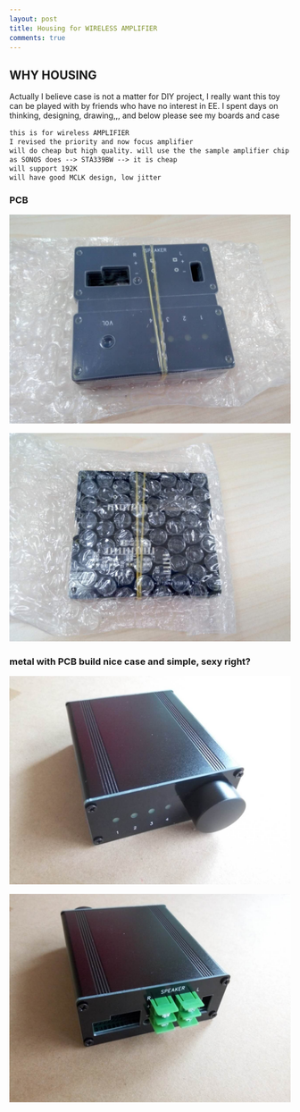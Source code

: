 ```yaml
---
layout: post
title: Housing for WIRELESS AMPLIFIER
comments: true
---
```


## WHY HOUSING

Actually I believe case is not a matter for DIY project, I really want this toy can be played with by friends who have no interest in EE. I spent days on thinking, designing, drawing,,, and below please see my boards and case

```
this is for wireless AMPLIFIER
I revised the priority and now focus amplifier
will do cheap but high quality. will use the the sample amplifier chip as SONOS does --> STA339BW --> it is cheap
will support 192K
will have good MCLK design, low jitter
```

### PCB

![w600](/images/2016_05_28_panel_board_01.jpg)

![w600](/images/2016_05_28_panel_board_02.jpg)

### metal with PCB build nice case and simple, sexy right?

![w600](/images/2016_05_28_case_front_view.jpg)

![w600](/images/2016_05_28_case_side_view.jpg)

